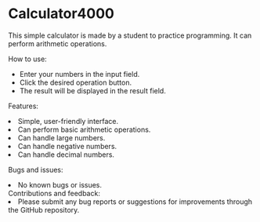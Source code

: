 <h1> Calculator4000 </h1>
This simple calculator is made by a student to practice programming. It can perform arithmetic operations.

How to use:
<ul>
<li>Enter your numbers in the input field.</li>
<li>Click the desired operation button.</li>
<li>The result will be displayed in the result field.</li>
</ul>

Features:
<li>Simple, user-friendly interface.</li>
<li>Can perform basic arithmetic operations.</li>
<li>Can handle large numbers.</li>
<li>Can handle negative numbers.</li>
<li>Can handle decimal numbers.</li>

Bugs and issues:
<li>No known bugs or issues.</li>
Contributions and feedback:
<li>Please submit any bug reports or suggestions for improvements through the GitHub repository.</li>
